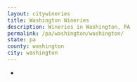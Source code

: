 ```yaml
---
layout: citywineries
title: Washington Wineries
description: Wineries in Washington, PA
permalink: /pa/washington/washington/
state: pa
county: washington
city: washington
---
```

-
